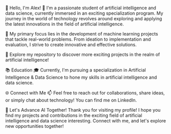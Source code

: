 👋 Hello, I'm Alex!
🚀 I'm a passionate student of artificial intelligence and data science, currently immersed in an exciting specialization program. My journey in the world of technology revolves around exploring and applying the latest innovations in the field of artificial intelligence.

🧠 My primary focus lies in the development of machine learning projects that tackle real-world problems. From ideation to implementation and evaluation, I strive to create innovative and effective solutions.

🔗 Explore my repository to discover more exciting projects in the realm of artificial intelligence!

📚 Education
🎓 Currently, I'm pursuing a specialization in Artificial Intelligence & Data Science to hone my skills in artificial intelligence and data science.

🌐 Connect with Me 📫 Feel free to reach out for collaborations, share ideas, or simply chat about technology! You can find me on LinkedIn.

🚀 Let's Advance AI Together!
Thank you for visiting my profile! I hope you find my projects and contributions in the exciting field of artificial intelligence and data science interesting. Connect with me, and let's explore new opportunities together!
